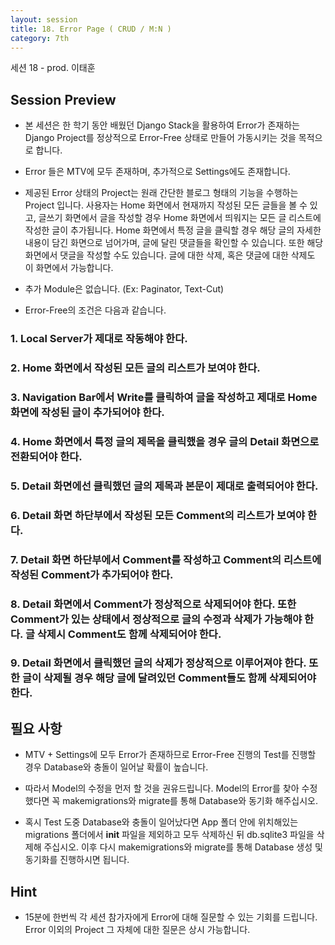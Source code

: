 ```yaml
---
layout: session
title: 18. Error Page ( CRUD / M:N )
category: 7th
---
```

세션 18 - prod. 이태훈

## Session Preview

* 본 세션은 한 학기 동안 배웠던 Django Stack을 활용하여 Error가 존재하는 Django Project를 정상적으로 Error-Free 상태로 만들어 가동시키는 것을 목적으로 합니다.

* Error 들은 MTV에 모두 존재하며, 추가적으로 Settings에도 존재합니다.

* 제공된 Error 상태의 Project는 원래 간단한 블로그 형태의 기능을 수행하는 Project 입니다.
사용자는 Home 화면에서 현재까지 작성된 모든 글들을 볼 수 있고, 글쓰기 화면에서 글을 작성할 경우 Home 화면에서 띄워지는 모든 글 리스트에 작성한 글이 추가됩니다.
Home 화면에서 특정 글을 클릭할 경우 해당 글의 자세한 내용이 담긴 화면으로 넘어가며, 글에 달린 댓글들을 확인할 수 있습니다. 또한 해당 화면에서 댓글을 작성할 수도 있습니다. 글에 대한 삭제, 혹은 댓글에 대한 삭제도 이 화면에서 가능합니다.

* 추가 Module은 없습니다. (Ex: Paginator, Text-Cut)

* Error-Free의 조건은 다음과 같습니다.

### 1. Local Server가 제대로 작동해야 한다.

### 2. Home 화면에서 작성된 모든 글의 리스트가 보여야 한다.

### 3. Navigation Bar에서 Write를 클릭하여 글을 작성하고 제대로 Home 화면에 작성된 글이 추가되어야 한다.

### 4. Home 화면에서 특정 글의 제목을 클릭했을 경우 글의 Detail 화면으로 전환되어야 한다.

### 5. Detail 화면에선 클릭했던 글의 제목과 본문이 제대로 출력되어야 한다.

### 6. Detail 화면 하단부에서 작성된 모든 Comment의 리스트가 보여야 한다.

### 7. Detail 화면 하단부에서 Comment를 작성하고 Comment의 리스트에 작성된 Comment가 추가되어야 한다.

### 8. Detail 화면에서 Comment가 정상적으로 삭제되어야 한다. 또한 Comment가 있는 상태에서 정상적으로 글의 수정과 삭제가 가능해야 한다. 글 삭제시 Comment도 함께 삭제되어야 한다.

### 9. Detail 화면에서 클릭했던 글의 삭제가 정상적으로 이루어져야 한다. 또한 글이 삭제될 경우 해당 글에 달려있던 Comment들도 함께 삭제되어야 한다.


## 필요 사항

* MTV + Settings에 모두 Error가 존재하므로 Error-Free 진행의 Test를 진행할 경우 Database와 충돌이 일어날 확률이 높습니다.

* 따라서 Model의 수정을 먼저 할 것을 권유드립니다. Model의 Error를 찾아 수정했다면 꼭 makemigrations와 migrate를 통해 Database와 동기화 해주십시오.

* 혹시 Test 도중 Database와 충돌이 일어났다면 App 폴더 안에 위치해있는 migrations 폴더에서 __init__ 파일을 제외하고 모두 삭제하신 뒤 db.sqlite3 파일을 삭제해 주십시오. 이후 다시 makemigrations와 migrate를 통해 Database 생성 및 동기화를 진행하시면 됩니다.

## Hint

* 15분에 한번씩 각 세션 참가자에게 Error에 대해 질문할 수 있는 기회를 드립니다. Error 이외의 Project 그 자체에 대한 질문은 상시 가능합니다.